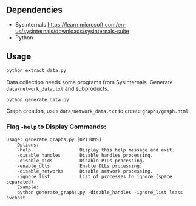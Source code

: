 
## Dependencies
- Sysinternals https://learn.microsoft.com/en-us/sysinternals/downloads/sysinternals-suite
- Python

## Usage
```bash
python extract_data.py
```
Data collection needs some programs from Sysinternals.
Generate `data/network_data.txt` and subproducts.

```bash
python generate_data.py
```
Graph creation, uses `data/network_data.txt` to create `graphs/graph.html`.

### Flag `-help` to Display Commands:
```
Usage: generate_graphs.py [OPTIONS]
    Options:
    -help                  Display this help message and exit.
    -disable_handles       Disable handles processing.
    -disable_pids          Disable PIDs processing.
    -enable_dlls           Enable DLLs processing.
    -disable_networks      Disable network processing.
    -ignore_list           List of processes to ignore (space separated).
    Example:
    python generate_graphs.py -disable_handles -ignore_list lsass svchost
```

